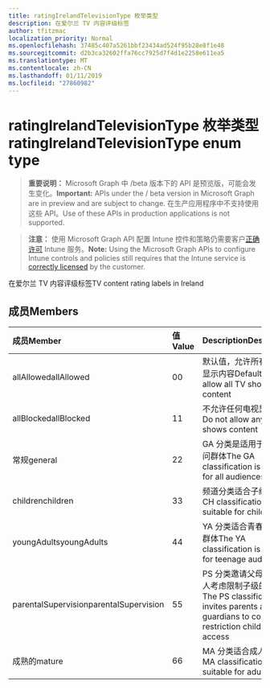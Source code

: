 ```yaml
---
title: ratingIrelandTelevisionType 枚举类型
description: 在爱尔兰 TV 内容评级标签
author: tfitzmac
localization_priority: Normal
ms.openlocfilehash: 37485c407a5261bbf23434ad524f95b28e8f1e48
ms.sourcegitcommit: d2b3ca32602ffa76cc7925d7f4d1e2258e611ea5
ms.translationtype: MT
ms.contentlocale: zh-CN
ms.lasthandoff: 01/11/2019
ms.locfileid: "27860982"
---
```

# <a name="ratingirelandtelevisiontype-enum-type"></a><span data-ttu-id="3f288-103">ratingIrelandTelevisionType 枚举类型</span><span class="sxs-lookup"><span data-stu-id="3f288-103">ratingIrelandTelevisionType enum type</span></span>

> <span data-ttu-id="3f288-104">**重要说明：** Microsoft Graph 中 /beta 版本下的 API 是预览版，可能会发生变化。</span><span class="sxs-lookup"><span data-stu-id="3f288-104">**Important:** APIs under the / beta version in Microsoft Graph are in preview and are subject to change.</span></span> <span data-ttu-id="3f288-105">在生产应用程序中不支持使用这些 API。</span><span class="sxs-lookup"><span data-stu-id="3f288-105">Use of these APIs in production applications is not supported.</span></span>

> <span data-ttu-id="3f288-106">**注意：** 使用 Microsoft Graph API 配置 Intune 控件和策略仍需要客户[正确许可](https://go.microsoft.com/fwlink/?linkid=839381) Intune 服务。</span><span class="sxs-lookup"><span data-stu-id="3f288-106">**Note:** Using the Microsoft Graph APIs to configure Intune controls and policies still requires that the Intune service is [correctly licensed](https://go.microsoft.com/fwlink/?linkid=839381) by the customer.</span></span>

<span data-ttu-id="3f288-107">在爱尔兰 TV 内容评级标签</span><span class="sxs-lookup"><span data-stu-id="3f288-107">TV content rating labels in Ireland</span></span>
## <a name="members"></a><span data-ttu-id="3f288-108">成员</span><span class="sxs-lookup"><span data-stu-id="3f288-108">Members</span></span>
|<span data-ttu-id="3f288-109">成员</span><span class="sxs-lookup"><span data-stu-id="3f288-109">Member</span></span>|<span data-ttu-id="3f288-110">值</span><span class="sxs-lookup"><span data-stu-id="3f288-110">Value</span></span>|<span data-ttu-id="3f288-111">Description</span><span class="sxs-lookup"><span data-stu-id="3f288-111">Description</span></span>|
|:---|:---|:---|
|<span data-ttu-id="3f288-112">allAllowed</span><span class="sxs-lookup"><span data-stu-id="3f288-112">allAllowed</span></span>|<span data-ttu-id="3f288-113">0</span><span class="sxs-lookup"><span data-stu-id="3f288-113">0</span></span>|<span data-ttu-id="3f288-114">默认值，允许所有 TV 都显示内容</span><span class="sxs-lookup"><span data-stu-id="3f288-114">Default value, allow all TV shows content</span></span>|
|<span data-ttu-id="3f288-115">allBlocked</span><span class="sxs-lookup"><span data-stu-id="3f288-115">allBlocked</span></span>|<span data-ttu-id="3f288-116">1</span><span class="sxs-lookup"><span data-stu-id="3f288-116">1</span></span>|<span data-ttu-id="3f288-117">不允许任何电视显示内容</span><span class="sxs-lookup"><span data-stu-id="3f288-117">Do not allow any TV shows content</span></span>|
|<span data-ttu-id="3f288-118">常规</span><span class="sxs-lookup"><span data-stu-id="3f288-118">general</span></span>|<span data-ttu-id="3f288-119">2</span><span class="sxs-lookup"><span data-stu-id="3f288-119">2</span></span>|<span data-ttu-id="3f288-120">GA 分类是适用于所有访问群体</span><span class="sxs-lookup"><span data-stu-id="3f288-120">The GA classification is suitable for all audiences</span></span>|
|<span data-ttu-id="3f288-121">children</span><span class="sxs-lookup"><span data-stu-id="3f288-121">children</span></span>|<span data-ttu-id="3f288-122">3</span><span class="sxs-lookup"><span data-stu-id="3f288-122">3</span></span>|<span data-ttu-id="3f288-123">频道分类适合子级</span><span class="sxs-lookup"><span data-stu-id="3f288-123">The CH classification is suitable for children</span></span>|
|<span data-ttu-id="3f288-124">youngAdults</span><span class="sxs-lookup"><span data-stu-id="3f288-124">youngAdults</span></span>|<span data-ttu-id="3f288-125">4</span><span class="sxs-lookup"><span data-stu-id="3f288-125">4</span></span>|<span data-ttu-id="3f288-126">YA 分类适合青春期访问群体</span><span class="sxs-lookup"><span data-stu-id="3f288-126">The YA classification is suitable for teenage audience</span></span>|
|<span data-ttu-id="3f288-127">parentalSupervision</span><span class="sxs-lookup"><span data-stu-id="3f288-127">parentalSupervision</span></span>|<span data-ttu-id="3f288-128">5</span><span class="sxs-lookup"><span data-stu-id="3f288-128">5</span></span>|<span data-ttu-id="3f288-129">PS 分类邀请父母和监护人考虑限制子级的访问</span><span class="sxs-lookup"><span data-stu-id="3f288-129">The PS classification invites parents and guardians to consider restriction children’s access</span></span>|
|<span data-ttu-id="3f288-130">成熟的</span><span class="sxs-lookup"><span data-stu-id="3f288-130">mature</span></span>|<span data-ttu-id="3f288-131">6</span><span class="sxs-lookup"><span data-stu-id="3f288-131">6</span></span>|<span data-ttu-id="3f288-132">MA 分类适合成人</span><span class="sxs-lookup"><span data-stu-id="3f288-132">The MA classification is suitable for adults</span></span>|





